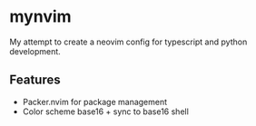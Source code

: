 # mynvim

My attempt to create a neovim config for typescript and python development.

## Features

* Packer.nvim for package management
* Color scheme base16 + sync to base16 shell
